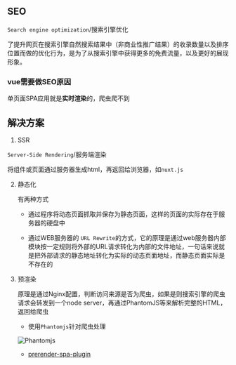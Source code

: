 ## SEO

```Search engine optimization```/搜索引擎优化

了提升网页在搜索引擎自然搜索结果中（非商业性推广结果）的收录数量以及排序位置而做的优化行为，是为了从搜索引擎中获得更多的免费流量，以及更好的展现形象。

### vue需要做SEO原因

单页面SPA应用就是**实时渲染**的，爬虫爬不到

## 解决方案

1. SSR

```Server-Side Rendering```/服务端渲染

将组件或页面通过服务器生成html，再返回给浏览器，如```nuxt.js```

2. 静态化

    有两种方式

    * 通过程序将动态页面抓取并保存为静态页面，这样的页面的实际存在于服务器的硬盘中

    * 通过WEB服务器的 ```URL Rewrite```的方式，它的原理是通过web服务器内部模块按一定规则将外部的URL请求转化为内部的文件地址，一句话来说就是把外部请求的静态地址转化为实际的动态页面地址，而静态页面实际是不存在的

3. 预渲染

    原理是通过Nginx配置，判断访问来源是否为爬虫，如果是则搜索引擎的爬虫请求会转发到一个node server，再通过PhantomJS等来解析完整的HTML，返回给爬虫

    * 使用```Phantomjs```针对爬虫处理

    ![Phantomjs](https://static.vue-js.com/25be6630-3ac7-11eb-ab90-d9ae814b240d.png)

    
    * [prerender-spa-plugin](https://juejin.cn/post/7059771777525743624)
